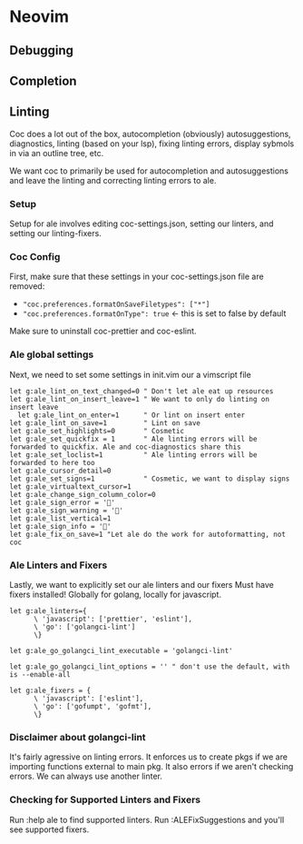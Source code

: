 # Neovim

## Debugging

## Completion

## Linting

Coc does a lot out of the box, autocompletion (obviously)
autosuggestions, diagnostics, linting (based on your lsp), 
fixing linting errors, display sybmols in via an outline tree, etc.

We want coc to primarily be used for autocompletion and autosuggestions
and leave the linting and correcting linting errors to ale.

### Setup

Setup for ale involves editing coc-settings.json, setting our linters,
and setting our linting-fixers.

### Coc Config

First, make sure that these settings in your coc-settings.json file
are removed:

- `"coc.preferences.formatOnSaveFiletypes": ["*"]`
- `"coc.preferences.formatOnType": true` <- this is set to false by default

Make sure to uninstall coc-prettier and coc-eslint.

### Ale global settings

Next, we need to set some settings in init.vim our a vimscript file

```
let g:ale_lint_on_text_changed=0 " Don't let ale eat up resources
let g:ale_lint_on_insert_leave=1 " We want to only do linting on insert leave
  let g:ale_lint_on_enter=1      " Or lint on insert enter
let g:ale_lint_on_save=1         " Lint on save
let g:ale_set_highlights=0       " Cosmetic
let g:ale_set_quickfix = 1       " Ale linting errors will be forwarded to quickfix. Ale and coc-diagnostics share this
let g:ale_set_loclist=1          " Ale linting errors will be forwarded to here too
let g:ale_cursor_detail=0
let g:ale_set_signs=1            " Cosmetic, we want to display signs
let g:ale_virtualtext_cursor=1
let g:ale_change_sign_column_color=0
let g:ale_sign_error = ''
let g:ale_sign_warning = ''
let g:ale_list_vertical=1
let g:ale_sign_info = ''
let g:ale_fix_on_save=1 "Let ale do the work for autoformatting, not coc
```
### Ale Linters and Fixers

Lastly, we want to explicitly set our ale linters and our fixers
Must have fixers installed! Globally for golang, locally for javascript.

```
let g:ale_linters={
      \ 'javascript': ['prettier', 'eslint'],
      \ 'go': ['golangci-lint'] 
      \}

let g:ale_go_golangci_lint_executable = 'golangci-lint'

let g:ale_go_golangci_lint_options = '' " don't use the default, with is --enable-all

let g:ale_fixers = {
      \ 'javascript': ['eslint'],
      \ 'go': ['gofumpt', 'gofmt'],
      \}
```

### Disclaimer about golangci-lint

It's fairly agressive on linting errors. It enforces us to create pkgs
if we are importing functions external to main pkg. It also errors if we
aren't checking errors. We can always use another linter.

### Checking for Supported Linters and Fixers

Run :help ale to find supported linters.
Run :ALEFixSuggestions and you'll see supported fixers.
